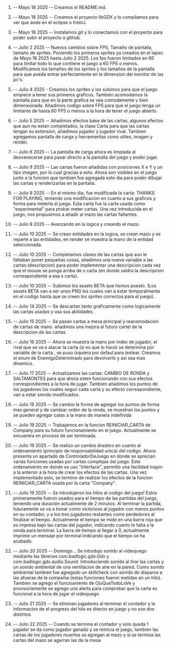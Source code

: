 
1)  -- Mayo 18 2025 -- Creamos el README.md.

2)  -- Mayo 18 2025 -- Creamos el proyecto libGDX y lo compilamos para ver que ande en el eclipse o InteliJ.

3)  -- Mayo 18 2025 -- Instalamos git y lo conectamos con el proyecto para poder subir el proyecto a github.

4)  -- Julio 2 2025 -- Nuevos cambios sobre FPS, Tamaño de pantalla, tamaño de sprites. Poniendo los primeros sprites ya creados en el lapso de Mayo 18 2025 hasta Julio 2 2025. Los fps fueron limitados en 60 para limitar todo lo que contiene el juego a 60 FPS o menos. Modificamos los tamaños de los sprites y los tamaños de la pantalla para que pueda entrar perfectamente en la dimension del monitor de las pc's.
   
5)  -- Julio 4 2025 - Creamos los sprites y los subimos para que el juego empiece a tener sus primeros graficos. También acomodamos la pantalla para que en la parte grafica se vea comodamente y bien dimensionada. Añadimos codigo sobre FPS para que el juego tenga un limitante de hasta 60 FPS o menos a la hora de tener el juego abierto. 

6) -- Julio 5 2025 -- Añadimos efectos base de las cartas, algunos efectos que aun no estan completados, la clase Carta para que las cartas tengan su extension, añadimos jugador y jugador rival. Tambien agregamos pantalla de carga y herramientas como utiles, imagen y render.

7) -- Julio 6 2025 -- La pantalla de carga ahora es limpiada al desvanecerse para pasar directo a la pantalla del juego y poder jugar.

8) -- Julio 9 2025 -- Las cartas fueron añadidas con posiciones X e Y y un tipo imagen, por lo cual gracias a esto. Ahora son visibles en el juego junto a la funcion que tambien fue agregada este dia para poder dibujar las cartas y renderizarlas en la pantalla.

9) -- Julio 9 2025 -- En el mismo dia, fue modificada la carta: THANKS FOR PLAYING, teniendo una modificacion en cuanto a sus graficos y forma para meterla al juego. Esta carta fue la carta usada como "experimental" para probar meter cartas. Una vez introducida en el juego, nos propusimos a añadir al mazo las cartas faltantes.

10) -- Julio 9 2025 -- Avanzando en la logica y creando el mazo.

11)  -- Julio 10 2025 -- Se crean entidades en la logica, se crean mazo y se reparte a las entidades, en render se muestra la mano de la entidad seleccionada.

12) -- Julio 10 2025 -- Completamos clases de las cartas que aun le faltaban poner pequeñas cosas, añadimos una nueva variable a las cartas (descripcion) para poder implementar una descripcion cada vez que el mouse se ponga arriba de x carta (en donde saldra la descripcion correspondiente a esa x carta).

13) -- Julio 10 2025 -- Subimos los assets BETA que hemos puesto. (Los assets BETA van a ser unos PNG los cuales van a estar temporalmente en el codigo hasta que se creen los sprites correctos para el juego).

14) -- Julio 14 2025 -- Se descartan tanto graficamente como logicamente las cartas usadas y usa sus abilidades.

15) -- Julio 15 2025 -- Se pasan cartas a mesa principal y reacomodacion de cartas de mano. añadimos una mejora al futuro cartel de la descripcion de las cartas

16) -- Julio 16 2025 -- Ahora se muestra la mano por index de jugador, el rival que se va a atacar la carta (si es que lo hace) se determina por variable de la carta , se puso izquiera por defaul para testear. Creamos el enum de EnemigoDeterminado para devolverlo y asi sea mas dinamico.

17) -- Julio 17 2025 -- Actualizamos las cartas: CAMBIO DE RONDA y SALTAMONTES para que ahora esten funcionando con sus efectos correspondientes a la hora de jugar. Tambien añadimos los puntos de los jugadores los cuales segun cada carta y su efecto correspondiente, van a estar siendo modificados.

18) -- Julio 18 2025 -- Se cambio la forma de agregar los puntos de forma mas general y de cambiar orden de la ronda, se muestran los puntos y se pueden agregar catas a la mano de manera indefinida

19) -- Julio 19 2025 -- Trabajamos en la funcion REINICIAR_CARTA de Company para su futuro funcionamiento en el juego. Actualmente se encuentra en proceso de ser terminada.

20) -- Julio 19 2025 -- Se realizo un cambio drastico en cuanto al ordenamiento (principio de responsabilidad unica) del codigo. Ahora presenta un apartado de ControladorDeJuego en donde se aprecian varias funciones usadas por cartas complejas del juego. Este ordenamiento en donde se uso "Interface", permitio una facilidad mayor a la anterior a la hora de crear los efectos de las cartas. Una vez implementado esto, se termino de realizar los efectos de la funcion REINICIAR_CARTA usada por la carta "Company".

21) -- Julio 19 2025 -- Se introdujeron los hilos al codigo del juego! Estos primeramente fueron usados para el tiempo de las partidas del juego, teniendo una duración actualmente de 2 minutos. Al terminar la partida, futuramente se va a tomar como victorioso al jugador con menos puntos en su contador, y a los tres jugadores restantes como perdedores al finalizar el tiempo. Actualmente el tiempo se mide en una barra roja que es impresa bajo las cartas del jugador, indicando cuanto le falta a la ronda para terminar.
         La barra de tiempo al llegar a 0, actualmente imprime un mensaje por terminal indicando que el tiempo se ha acabado.

22) -- Julio 20 2025 -- Domingo... Se introdujo sonido al videojuego mediante las librerias com.badlogic.gdx.Gdx y com.badlogic.gdx.audio.Sound. Introduciendo sonido al tirar las cartas y un sonido ambiental de una ventilacion de aire en la pared. Como sonido ambiental tambien fue agregado un skillcheck con sonido de disparos a las afueras de la compañia (estas funciones fueron metidas en un hilo). Tambien se agrego el funcioaniento de OjoQueTodoLoVe y provisoriamente se agrego una alerta para comprobar que la carta es funcional a la hora de jugar el videojuego.

22) -- Julio 21 2025 -- Se eliminan jugadores al terminar el contador y la informacion de el progreso del hilo es directo en juego y no son dos distintos

22) -- Julio 22 2025 -- Cuando se termina el contador y solo queda 1 jugador se da como jugador ganado y se reinicia el juego, tambien las cartas de los jugadores muertos se agregan al mazo y si se termina las cartas del mazo se agarran las de la mesa 

